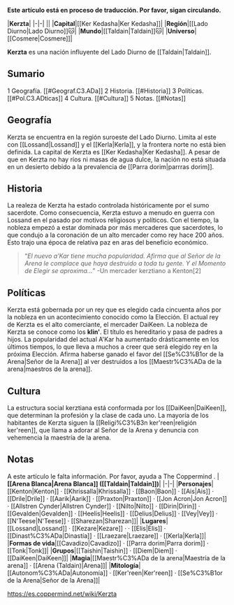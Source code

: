 **Este artículo está en proceso de traducción. Por favor, sigan circulando.**


|**Kerzta**|
|-|-|
||
|**Capital**|[[Ker Kedasha\|Ker Kedasha]]|
|**Región**|[[Lado Diurno\|Lado Diurno]]🐱︎|
|**Mundo**|[[Taldain\|Taldain]]🐱︎|
|**Universo**|[[Cosmere\|Cosmere]]|

**Kerzta** es una nación influyente del Lado Diurno de [[Taldain\|Taldain]].

## Sumario

1 Geografía. [[#Geograf.C3.ADa]] 
2 Historia. [[#Historia]] 
3 Políticas. [[#Pol.C3.ADticas]] 
4 Cultura. [[#Cultura]] 
5 Notas. [[#Notas]] 


## Geografía
Kerzta se encuentra en la región suroeste del Lado Diurno. Limita al este con [[Lossand\|Lossand]] y el [[Kerla\|Kerla]], y la frontera norte no está bien definida. La capital de Kerzta es [[Ker Kedasha\|Ker Kedasha]].
A pesar de que en Kerzta no hay ríos ni masas de agua dulce, la nación no está situada en un desierto debido a la prevalencia de [[Parra dorim\|parrras dorim]].

## Historia
La realeza de Kerzta ha estado controlada históricamente por el sumo sacerdote. Como consecuencia, Kerzta estuvo a menudo en guerra con Lossand en el pasado por motivos religiosos y políticos. Con el tiempo, la nobleza empezó a estar dominada por más mercaderes que sacerdotes, lo que condujo a la coronación de un alto mercader como rey hace 200 años. Esto trajo una época de relativa paz en aras del beneficio económico.

>“*El nuevo a’Kar tiene mucha popularidad. Afirma que al Señor de la Arena le complace que haya destruido a toda tu gente. Y el Momento de Elegir se aproxima…*”
\-Un mercader kerztiano a Kenton[2]

## Políticas
Kerzta está gobernada por un rey que es elegido cada cincuenta años por la nobleza en un acontecimiento conocido como la Elección. El actual rey de Kerzta es el alto comerciante, el mercader DaiKeen.
La nobleza de Kerzta se conoce como los **klin'**. El título es hereditario y pasa de padres a hijos.
La popularidad del actual A'Kar ha aumentado drásticamente en los últimos tiempos, lo que lleva a muchos a creer que será elegido rey en la próxima Elección. Afirma haberse ganado el favor del [[Se%C3%B1or de la Arena\|Señor de la Arena]] al ver destruidos a los [[Maestr%C3%ADa de la arena\|maestros de la arena]].

## Cultura
La estructura social kerztiana está conformada por los [[DaiKeen\|DaiKeen]], que determinan la profesión y la clase de cada uno.
La mayoría de los habitantes de Kerzta siguen la [[Religi%C3%B3n ker'reen\|religión ker'reen]], que llama a adorar al Señor de la Arena y denuncia con vehemencia la maestría de la arena.

## Notas

A este artículo le falta información. Por favor, ayuda a The Coppermind .
|**[[Arena Blanca\|Arena Blanca]] ([[Taldain\|Taldain]])**|
|-|-|
|**Personajes**|[[Kenton\|Kenton]] · [[Khrissalla\|Khrissalla]] · [[Baon\|Baon]] · [[Ais\|Ais]] · [[Drile\|Drile]] · [[Aarik\|Aarik]] · [[Praxton\|Praxton]] · [[Jon Acron\|Jon Acron]] · [[Allstren Cynder\|Allstren Cynder]] · [[Nilto\|Nilto]] · [[Dirin\|Dirin]] · [[Gevalden\|Gevalden]] · [[Heelis\|Heelis]] · [[Delius\|Delius]] · [[Vey\|Vey]] · [[N'Teese\|N'Teese]] · [[Sharezan\|Sharezan]]|
|**Lugares**|[[Lossand\|Lossand]] · [[Kezare\|Kezare]] ·  · [[Elis\|Elis]] · [[Dinast%C3%ADa\|Dinastía]] · [[Lraezare\|Lraezare]] · [[Kerla\|Kerla]]|
|**Formas de vida**|[[Cavadizo\|Cavadizo]] · [[Parra dorim\|Parra dorim]] · [[Tonk\|Tonk]]|
|**Grupos**|[[Taishin\|Taishin]] · [[Diem\|Diem]] · [[DaiKeen\|DaiKeen]]|
|**Magia**|[[Maestr%C3%ADa de la arena\|Maestría de la arena]] · [[Arena (Taldain)\|Arena]]|
|**Mitología**|[[Autonom%C3%ADa\|Autonomía]] · [[Ker'reen\|Ker'reen]] · [[Se%C3%B1or de la Arena\|Señor de la Arena]]|



https://es.coppermind.net/wiki/Kerzta